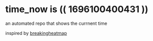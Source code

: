 # time_now is (( 1696100400431 ))

an automated repo that shows the currnent time

inspired by [breakingheatmap](https://github.com/breakingheatmap/breakingheatmap)